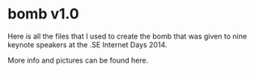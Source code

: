bomb v1.0
=========

Here is all the files that I used to create the bomb that was given to nine keynote speakers at the .SE Internet Days 2014.

More info and pictures can be found here.